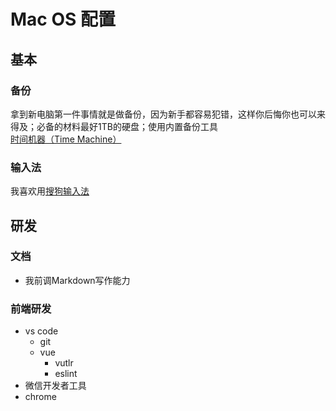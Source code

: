 # Mac OS 配置
## 基本
### 备份
拿到新电脑第一件事情就是做备份，因为新手都容易犯错，这样你后悔你也可以来得及；必备的材料最好1TB的硬盘；使用内置备份工具[时间机器（Time Machine）](https://support.apple.com/zh-cn/HT201250)
### 输入法
我喜欢用[搜狗输入法](https://pinyin.sogou.com/mac/)
## 研发

### 文档
- 我前调Markdown写作能力

### 前端研发
- vs code
  - git
  - vue
    - vutlr
    - eslint
- 微信开发者工具
- chrome